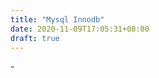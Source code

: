 ```yaml
---
title: "Mysql Innodb"
date: 2020-11-09T17:05:31+08:00
draft: true
---
```



-[](https://weread.qq.com/web/reader/611329b059346e611427f1ck16732dc0161679091c5aeb1)